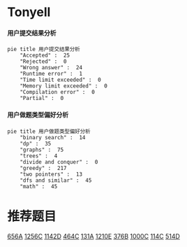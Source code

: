 # Tonyell

<!-- tabs:start -->



#### **用户提交结果分析**

```mermaid
pie title 用户提交结果分析
    "Accepted" :  25
    "Rejected" :  0
    "Wrong answer" :  24
    "Runtime error" :  1
    "Time limit exceeded" :  0
    "Memory limit exceeded" :  0
    "Compilation error" :  0
    "Partial" :  0
```

#### **用户做题类型偏好分析**

```mermaid
pie title 用户做题类型偏好分析
    "binary search" :  14
    "dp" :  35
    "graphs" :  75
    "trees" :  4
    "divide and conquer" :  0
    "greedy" :  217
    "two pointers" :  13
    "dfs and similar" :  45
    "math" :  45
```



<!-- tabs:end -->
# 推荐题目
[656A](https://codeforces.com/contest/656/problem/A)
[1256C](https://codeforces.com/contest/1256/problem/C)
[1142D](https://codeforces.com/contest/1142/problem/D)
[464C](https://codeforces.com/contest/464/problem/C)
[131A](https://codeforces.com/contest/131/problem/A)
[1210E](https://codeforces.com/contest/1210/problem/E)
[376B](https://codeforces.com/contest/376/problem/B)
[1000C](https://codeforces.com/contest/1000/problem/C)
[114C](https://codeforces.com/contest/114/problem/C)
[514D](https://codeforces.com/contest/514/problem/D)
